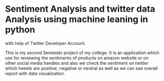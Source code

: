# Sentiment Analysis and twitter data Analysis using machine leaning in python

with help of Twitter Developer Account.

This is my second Semester project of my college. It is an application which use for reviewing the sentiments of products on amazon website or on other social media handles and also we check the sentiment on twitter which tweets are positive, negative or neutral as well as we can see overall report with data visualization.

